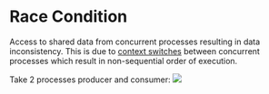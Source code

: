 # Race Condition
Access to shared data from concurrent processes resulting in data inconsistency. This is due to [ context switches](Notes/Context%20Switch.md) between concurrent processes which result in non-sequential order of execution.

Take 2 processes producer and consumer:
![](https://i.imgur.com/QFgly25.png)
